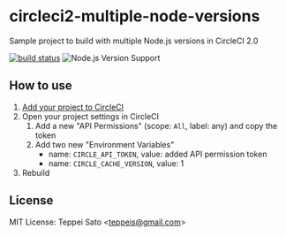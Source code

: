 circleci2-multiple-node-versions
====

Sample project to build with multiple Node.js versions in CircleCI 2.0

[![build status][circleci-image]][circleci-url]
![Node.js Version Support][node-version]

## How to use

1. [Add your project to CircleCI](https://circleci.com/docs/2.0/first-steps/)
2. Open your project settings in CircleCI
    1. Add a new "API Permissions" (scope: `All`, label: any) and copy the token
    2. Add two new "Environment Variables"
        - name: `CIRCLE_API_TOKEN`, value: added API permission token
        - name: `CIRCLE_CACHE_VERSION`, value: 1
3. Rebuild

## License

MIT License: Teppei Sato &lt;teppeis@gmail.com&gt;

[circleci-image]: https://circleci.com/gh/teppeis-sandbox/circleci2-multiple-node-versions.svg?style=svg
[circleci-url]: https://circleci.com/gh/teppeis-sandbox/circleci2-multiple-node-versions
[node-version]: https://img.shields.io/badge/Node.js%20support-v4,v6,v8-brightgreen.svg
